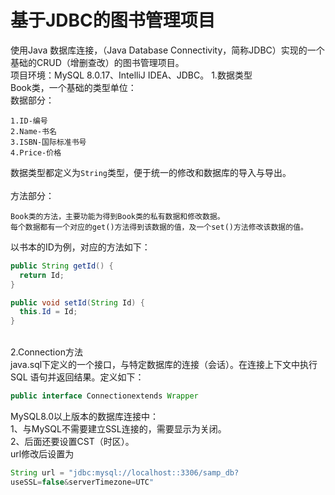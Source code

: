 #  基于JDBC的图书管理项目  
使用Java 数据库连接，（Java Database Connectivity，简称JDBC）实现的一个基础的CRUD（增删查改）的图书管理项目。  
项目环境：MySQL 8.0.17、IntelliJ IDEA、JDBC。
1.数据类型  
Book类，一个基础的类型单位：  
数据部分：
  ```  
1.ID-编号  
2.Name-书名  
3.ISBN-国际标准书号  
4.Price-价格  
  ```  
数据类型都定义为`String`类型，便于统一的修改和数据库的导入与导出。  
<br>方法部分：  
  ```
Book类的方法，主要功能为得到Book类的私有数据和修改数据。  
每个数据都有一个对应的get()方法得到该数据的值，及一个set()方法修改该数据的值。  
  ```  
以书本的ID为例，对应的方法如下：  
  ```java
public String getId() {
    return Id;
}

public void setId(String Id) {
    this.Id = Id;
}
  ```  
<br>2.Connection方法  
java.sql下定义的一个接口，与特定数据库的连接（会话）。在连接上下文中执行 SQL 语句并返回结果。定义如下：  
  ```java
public interface Connectionextends Wrapper
  ```    
MySQL8.0以上版本的数据库连接中：  
1、与MySQL不需要建立SSL连接的，需要显示为关闭。  
2、后面还要设置CST（时区）。  
url修改后设置为
  ```java
String url = "jdbc:mysql://localhost::3306/samp_db?
useSSL=false&serverTimezone=UTC"
  ```  

